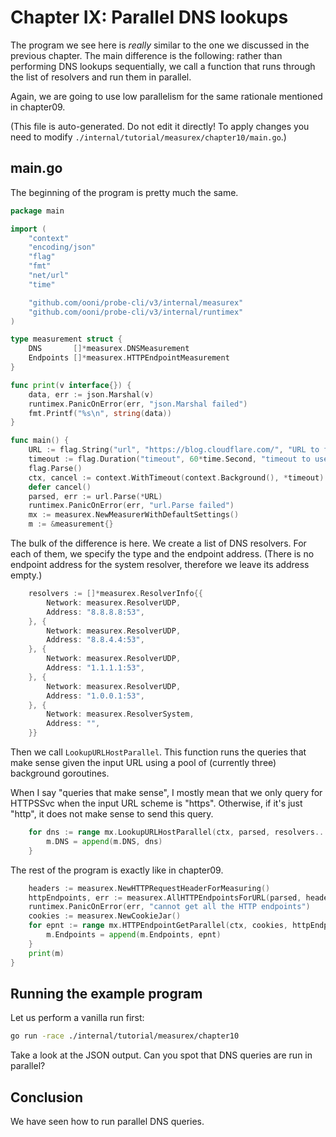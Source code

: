 
# Chapter IX: Parallel DNS lookups

The program we see here is _really_ similar to the one we
discussed in the previous chapter. The main difference
is the following: rather than performing DNS lookups
sequentially, we call a function that runs through the
list of resolvers and run them in parallel.

Again, we are going to use low parallelism for the same
rationale mentioned in chapter09.

(This file is auto-generated. Do not edit it directly! To apply
changes you need to modify `./internal/tutorial/measurex/chapter10/main.go`.)

## main.go

The beginning of the program is pretty much the same.

```Go
package main

import (
	"context"
	"encoding/json"
	"flag"
	"fmt"
	"net/url"
	"time"

	"github.com/ooni/probe-cli/v3/internal/measurex"
	"github.com/ooni/probe-cli/v3/internal/runtimex"
)

type measurement struct {
	DNS       []*measurex.DNSMeasurement
	Endpoints []*measurex.HTTPEndpointMeasurement
}

func print(v interface{}) {
	data, err := json.Marshal(v)
	runtimex.PanicOnError(err, "json.Marshal failed")
	fmt.Printf("%s\n", string(data))
}

func main() {
	URL := flag.String("url", "https://blog.cloudflare.com/", "URL to fetch")
	timeout := flag.Duration("timeout", 60*time.Second, "timeout to use")
	flag.Parse()
	ctx, cancel := context.WithTimeout(context.Background(), *timeout)
	defer cancel()
	parsed, err := url.Parse(*URL)
	runtimex.PanicOnError(err, "url.Parse failed")
	mx := measurex.NewMeasurerWithDefaultSettings()
	m := &measurement{}
```

The bulk of the difference is here. We create
a list of DNS resolvers. For each of them, we specify
the type and the endpoint address. (There is no
endpoint address for the system resolver, therefore
we leave its address empty.)

```Go
	resolvers := []*measurex.ResolverInfo{{
		Network: measurex.ResolverUDP,
		Address: "8.8.8.8:53",
	}, {
		Network: measurex.ResolverUDP,
		Address: "8.8.4.4:53",
	}, {
		Network: measurex.ResolverUDP,
		Address: "1.1.1.1:53",
	}, {
		Network: measurex.ResolverUDP,
		Address: "1.0.0.1:53",
	}, {
		Network: measurex.ResolverSystem,
		Address: "",
	}}
```

Then we call `LookupURLHostParallel`. This function runs
the queries that make sense given the input URL using a
pool of (currently three) background goroutines.

When I say "queries that make sense", I mostly mean
that we only query for HTTPSSvc when the input URL
scheme is "https". Otherwise, if it's just "http", it
does not make sense to send this query.

```Go
	for dns := range mx.LookupURLHostParallel(ctx, parsed, resolvers...) {
		m.DNS = append(m.DNS, dns)
	}
```

The rest of the program is exactly like in chapter09.

```Go
	headers := measurex.NewHTTPRequestHeaderForMeasuring()
	httpEndpoints, err := measurex.AllHTTPEndpointsForURL(parsed, headers, m.DNS...)
	runtimex.PanicOnError(err, "cannot get all the HTTP endpoints")
	cookies := measurex.NewCookieJar()
	for epnt := range mx.HTTPEndpointGetParallel(ctx, cookies, httpEndpoints...) {
		m.Endpoints = append(m.Endpoints, epnt)
	}
	print(m)
}

```

## Running the example program

Let us perform a vanilla run first:

```bash
go run -race ./internal/tutorial/measurex/chapter10
```

Take a look at the JSON output. Can you spot that
DNS queries are run in parallel?

## Conclusion

We have seen how to run parallel DNS queries.

